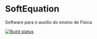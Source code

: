 # SoftEquation
Software para o auxílio do ensino de Física

[![Build status](https://ci.appveyor.com/api/projects/status/ylg66fg0hephac00?svg=true)](https://ci.appveyor.com/project/dougmaitelli/softequation)
